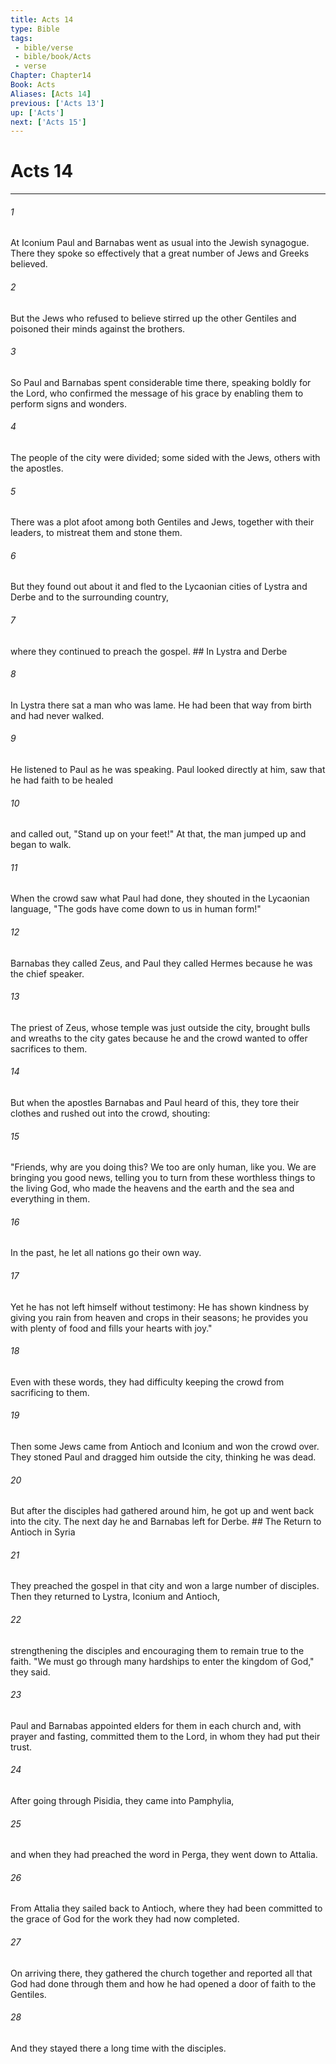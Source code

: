 ```yaml
---
title: Acts 14
type: Bible
tags:
 - bible/verse
 - bible/book/Acts
 - verse
Chapter: Chapter14
Book: Acts
Aliases: [Acts 14]
previous: ['Acts 13']
up: ['Acts']
next: ['Acts 15']
---
```

# Acts 14

***


###### 1 
At Iconium Paul and Barnabas went as usual into the Jewish synagogue. There they spoke so effectively that a great number of Jews and Greeks believed. 

###### 2 
But the Jews who refused to believe stirred up the other Gentiles and poisoned their minds against the brothers. 

###### 3 
So Paul and Barnabas spent considerable time there, speaking boldly for the Lord, who confirmed the message of his grace by enabling them to perform signs and wonders. 

###### 4 
The people of the city were divided; some sided with the Jews, others with the apostles. 

###### 5 
There was a plot afoot among both Gentiles and Jews, together with their leaders, to mistreat them and stone them. 

###### 6 
But they found out about it and fled to the Lycaonian cities of Lystra and Derbe and to the surrounding country, 

###### 7 
where they continued to preach the gospel. ## In Lystra and Derbe 

###### 8 
In Lystra there sat a man who was lame. He had been that way from birth and had never walked. 

###### 9 
He listened to Paul as he was speaking. Paul looked directly at him, saw that he had faith to be healed 

###### 10 
and called out, "Stand up on your feet!" At that, the man jumped up and began to walk. 

###### 11 
When the crowd saw what Paul had done, they shouted in the Lycaonian language, "The gods have come down to us in human form!" 

###### 12 
Barnabas they called Zeus, and Paul they called Hermes because he was the chief speaker. 

###### 13 
The priest of Zeus, whose temple was just outside the city, brought bulls and wreaths to the city gates because he and the crowd wanted to offer sacrifices to them. 

###### 14 
But when the apostles Barnabas and Paul heard of this, they tore their clothes and rushed out into the crowd, shouting: 

###### 15 
"Friends, why are you doing this? We too are only human, like you. We are bringing you good news, telling you to turn from these worthless things to the living God, who made the heavens and the earth and the sea and everything in them. 

###### 16 
In the past, he let all nations go their own way. 

###### 17 
Yet he has not left himself without testimony: He has shown kindness by giving you rain from heaven and crops in their seasons; he provides you with plenty of food and fills your hearts with joy." 

###### 18 
Even with these words, they had difficulty keeping the crowd from sacrificing to them. 

###### 19 
Then some Jews came from Antioch and Iconium and won the crowd over. They stoned Paul and dragged him outside the city, thinking he was dead. 

###### 20 
But after the disciples had gathered around him, he got up and went back into the city. The next day he and Barnabas left for Derbe. ## The Return to Antioch in Syria 

###### 21 
They preached the gospel in that city and won a large number of disciples. Then they returned to Lystra, Iconium and Antioch, 

###### 22 
strengthening the disciples and encouraging them to remain true to the faith. "We must go through many hardships to enter the kingdom of God," they said. 

###### 23 
Paul and Barnabas appointed elders for them in each church and, with prayer and fasting, committed them to the Lord, in whom they had put their trust. 

###### 24 
After going through Pisidia, they came into Pamphylia, 

###### 25 
and when they had preached the word in Perga, they went down to Attalia. 

###### 26 
From Attalia they sailed back to Antioch, where they had been committed to the grace of God for the work they had now completed. 

###### 27 
On arriving there, they gathered the church together and reported all that God had done through them and how he had opened a door of faith to the Gentiles. 

###### 28 
And they stayed there a long time with the disciples. 
